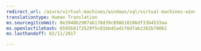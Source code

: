 ```yaml
---
redirect_url: /azure/virtual-machines/windows/sql/virtual-machines-windows-sql-high-availability-dr
translationtype: Human Translation
ms.sourcegitcommit: 0e3948b2907ab178d39c898610106df33b4533aa
ms.openlocfilehash: 6595b81f2529f5c81bb45ad1f6d7ab2382b78062
ms.lasthandoff: 02/11/2017

---
```


